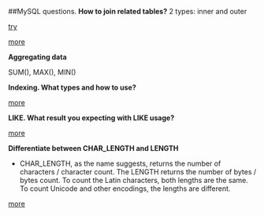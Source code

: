 ##MySQL questions.
**How to join related tables?**
2 types: inner and outer

<a href="https://www.khanacademy.org/computer-programming/sql-join-on-tables/5409956539006976
">try</a>

<a href="http://www.sqlbook.com/sql/sql-inner-join-examples-and-explanations/
">more</a>

**Aggregating data**

SUM(), MAX(), MIN()


**Indexing. What types and how to use?**

<a href="https://www.tutorialspoint.com/mysql/mysql-indexes.htm">more</a>

**LIKE. What result you expecting with LIKE usage?**

<a href="https://www.tutorialspoint.com/mysql/mysql-like-clause.htm">more</a>

**Differentiate between CHAR_LENGTH and LENGTH**

- CHAR_LENGTH, as the name suggests, returns the number of characters / character count. The LENGTH returns the number of bytes / bytes count. To count the Latin characters, both lengths are the same. To count Unicode and other encodings, the lengths are different.

<a href="http://www.careerride.com/MySQL-CHAR_LENGTH.aspx">more</a>